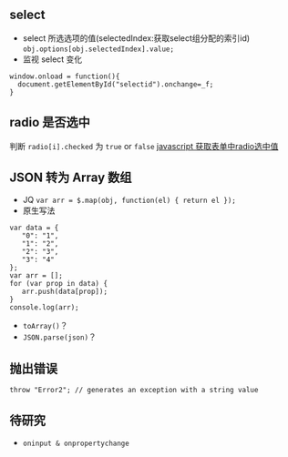 ## select 
- select 所选选项的值(selectedIndex:获取select组分配的索引id)
 `obj.options[obj.selectedIndex].value;`
- 监视 select 变化 
 ```
 window.onload = function(){
   document.getElementById("selectid").onchange=_f;
 }
 ```

## radio 是否选中
判断 `radio[i].checked` 为 `true` or `false`
[ javascript 获取表单中radio选中值](http://blog.csdn.net/magi1201/article/details/44465557)

## JSON 转为 Array 数组
- JQ `var arr = $.map(obj, function(el) { return el });`
- 原生写法
 ```
var data = {
    "0": "1",
    "1": "2",
    "2": "3",
    "3": "4"
};
var arr = [];
for (var prop in data) {
    arr.push(data[prop]);
}
console.log(arr);
 ```
- `toArray()`？
- `JSON.parse(json)`？

## 抛出错误
```
throw "Error2"; // generates an exception with a string value
```

## 待研究
- `oninput & onpropertychange`